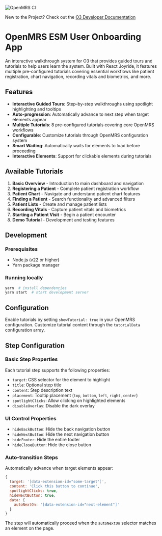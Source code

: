 ![OpenMRS CI](https://github.com/openmrs/openmrs-esm-user-onboarding/workflows/OpenMRS%20CI/badge.svg)

New to the Project? Check out the [O3 Developer Documentation](https://openmrs.atlassian.net/wiki/x/IABBHg)

# OpenMRS ESM User Onboarding App

An interactive walkthrough system for O3 that provides guided tours and tutorials to help users learn the system. Built with React Joyride, it features multiple pre-configured tutorials covering essential workflows like patient registration, chart navigation, recording vitals and biometrics, and more.

## Features

- **Interactive Guided Tours**: Step-by-step walkthroughs using spotlight highlighting and tooltips
- **Auto-progression**: Automatically advance to next step when target elements appear
- **Multiple Tutorials**: 8 pre-configured tutorials covering core OpenMRS workflows
- **Configurable**: Customize tutorials through OpenMRS configuration system
- **Smart Waiting**: Automatically waits for elements to load before proceeding
- **Interactive Elements**: Support for clickable elements during tutorials

## Available Tutorials

1. **Basic Overview** - Introduction to main dashboard and navigation
2. **Registering a Patient** - Complete patient registration workflow
3. **Patient Chart** - Navigate and understand patient chart features
4. **Finding a Patient** - Search functionality and advanced filters
5. **Patient Lists** - Create and manage patient lists
6. **Recording Vitals** - Capture patient vitals and biometrics
7. **Starting a Patient Visit** - Begin a patient encounter
8. **Demo Tutorial** - Development and testing features

## Development

### Prerequisites

- Node.js (v22 or higher)
- Yarn package manager

### Running locally

```sh
yarn  # install dependencies
yarn start  # start development server
```

## Configuration

Enable tutorials by setting `showTutorial: true` in your OpenMRS configuration. Customize tutorial content through the `tutorialData` configuration array.

## Step Configuration

### Basic Step Properties

Each tutorial step supports the following properties:

- `target`: CSS selector for the element to highlight
- `title`: Optional step title
- `content`: Step description text
- `placement`: Tooltip placement (`top`, `bottom`, `left`, `right`, `center`)
- `spotlightClicks`: Allow clicking on highlighted elements
- `disableOverlay`: Disable the dark overlay

### UI Control Properties

- `hideBackButton`: Hide the back navigation button
- `hideNextButton`: Hide the next navigation button  
- `hideFooter`: Hide the entire footer
- `hideCloseButton`: Hide the close button

### Auto-transition Steps

Automatically advance when target elements appear:

```js
{
  target: '[data-extension-id="some-target"]',
  content: 'Click this button to continue',
  spotlightClicks: true,
  hideNextButton: true,
  data: {
    autoNextOn: '[data-extension-id="next-element"]'
  }
}
```

The step will automatically proceed when the `autoNextOn` selector matches an element on the page.
